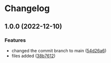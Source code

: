 # Changelog

## 1.0.0 (2022-12-10)


### Features

* changed the commit branch to main ([54d26a6](https://github.com/super-user-permission/release-notes-test/commit/54d26a640446c72ae48340effed6607617c7badc))
* files added ([38b7612](https://github.com/super-user-permission/release-notes-test/commit/38b7612b954e0cf177c2a68af8c13f4dafe34026))
